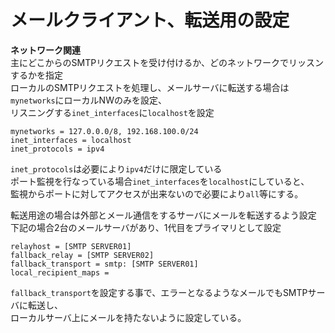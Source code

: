 # メールクライアント、転送用の設定

**ネットワーク関連**  
主にどこからのSMTPリクエストを受け付けるか、どのネットワークでリッスンするかを指定  
ローカルのSMTPリクエストを処理し、メールサーバに転送する場合は`mynetworks`にローカルNWのみを設定、  
リスニングする`inet_interfaces`に`localhost`を設定   

```
mynetworks = 127.0.0.0/8, 192.168.100.0/24
inet_interfaces = localhost
inet_protocols = ipv4
```

`inet_protocols`は必要により`ipv4`だけに限定している  
ポート監視を行なっている場合`inet_interfaces`を`localhost`にしていると、  
監視からポートに対してアクセスが出来ないので必要により`all`等にする。  

転送用途の場合は外部とメール通信をするサーバにメールを転送するよう設定  
下記の場合2台のメールサーバがあり、1代目をプライマリとして設定  

```
relayhost = [SMTP SERVER01]
fallback_relay = [SMTP SERVER02]
fallback_transport = smtp: [SMTP SERVER01]
local_recipient_maps =
```

`fallback_transport`を設定する事で、エラーとなるようなメールでもSMTPサーバに転送し、  
ローカルサーバ上にメールを持たないように設定している。  
